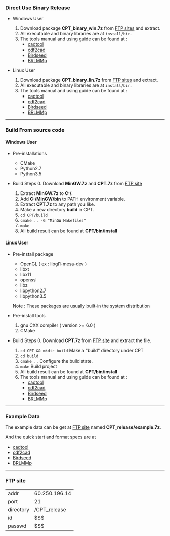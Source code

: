 ### Direct Use Binary Release
* Windows User
    1. Download package **CPT_binary_win.7z** from [FTP sites](#ftp-site) and extract.
    2. All executable and binary libraries are at `install/bin`.
    3. The tools manual and using guide can be found at : 
        * [cadtool](CAD-file#cadtool)
        * [cdf2cad](CAD-file#affys-cdf-to-cad)
        * [Birdseed](Birdseed)
        * [BRLMMp](BRLMMp)

* Linux User
    1. Download package **CPT_binary_lin.7z** from [FTP sites](#ftp-site) and extract.
    2. All executable and binary libraries are at `install/bin`.
    3. The tools manual and using guide can be found at : 
        * [cadtool](CAD-file#cadtool)
        * [cdf2cad](CAD-file#affys-cdf-to-cad)
        * [Birdseed](Birdseed)
        * [BRLMMp](BRLMMp)

---

### Build From source code

#### Windows User
* Pre-installations
    * CMake
    * Python2.7
    * Python3.5

* Build Steps
    0. Download **MinGW.7z** and **CPT.7z** from [FTP site](#ftp-site)
    1. Extract **MinGW.7z** to **C:/**.
    2. Add **C:/MinGW/bin** to PATH environment variable.
    3. Extract **CPT.7z** to any path you like.
    4. Make a new directory **build** in CPT.
    5. `cd CPT/build`
    6. `cmake .. -G "MinGW Makefiles"`
    7. `make`
    8. All build result can be found at **CPT/bin/install**

#### Linux User

* Pre-install package 
    * OpenGL ( ex : libgl1-mesa-dev )
    * libxt 
    * libx11 
    * openssl
    * libz
    * libpython2.7
    * libpython3.5

    Note : These packages are usually built-in the system distribution

* Pre-install tools
    1. gnu CXX compiler ( version >= 6.0 ) 
    2. CMake

* Build Steps 
    0. Download **CPT.7z** from [FTP site](#ftp-site) and extract the file.
    1. `cd CPT && mkdir build` Make a "build" directory under CPT
    2. `cd build`
    3. `cmake ..` Configure the build state.
    4. `make` Build project
    5. All build result can be found at **CPT/bin/install**
    6. The tools manual and using guide can be found at : 
        * [cadtool](CAD-file#cadtool)
        * [cdf2cad](CAD-file#affys-cdf-to-cad)
        * [Birdseed](Birdseed)
        * [BRLMMp](BRLMMp)

---

### Example Data

The example data can be get at [FTP site](ftp-site) named **CPT_release/example.7z**.

And the quick start and format specs are at 

* [cadtool](CAD-file#cadtool)
* [cdf2cad](CAD-file#affys-cdf-to-cad)
* [Birdseed](Birdseed)
* [BRLMMp](BRLMMp)


---

### FTP site
| | |
|---|---|
| addr | 60.250.196.14 |
| port | 21 |
| directory | /CPT_release |
| id | $$$ |
|passwd| $$$ |


